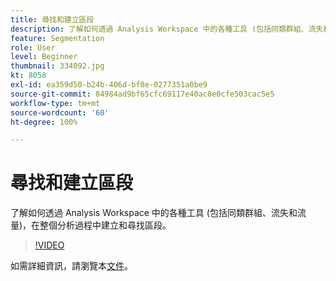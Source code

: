 ```yaml
---
title: 尋找和建立區段
description: 了解如何透過 Analysis Workspace 中的各種工具 (包括同類群組、流失和流量)，在整個分析過程中建立和尋找區段。
feature: Segmentation
role: User
level: Beginner
thumbnail: 334092.jpg
kt: 8058
exl-id: ea359d50-b24b-406d-bf0e-0277351a0be9
source-git-commit: 84984ad9bf65cfc69117e40ac0e0cfe503cac5e5
workflow-type: tm+mt
source-wordcount: '60'
ht-degree: 100%

---
```


# 尋找和建立區段

了解如何透過 Analysis Workspace 中的各種工具 (包括同類群組、流失和流量)，在整個分析過程中建立和尋找區段。

>[!VIDEO](https://video.tv.adobe.com/v/334092/?quality=12&learn=on)

如需詳細資訊，請瀏覽本[文件](https://experienceleague.adobe.com/docs/analytics/components/segmentation/segmentation-workflow/seg-workflow.html?lang=zh-Hant)。
